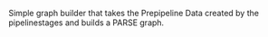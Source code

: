 Simple graph builder that takes the Prepipeline Data created by the pipelinestages and builds a PARSE graph.
